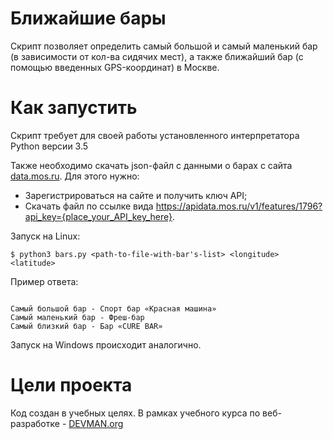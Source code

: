 # Ближайшие бары

Скрипт позволяет определить самый большой и самый маленький бар (в зависимости от кол-ва сидячих мест), а также ближайший бар (с помощью введенных GPS-координат) в Москве.

# Как запустить

Скрипт требует для своей работы установленного интерпретатора Python версии 3.5

Также необходимо скачать json-файл с данными о барах с сайта [data.mos.ru](https://data.mos.ru/). Для этого нужно:
  
  - Зарегистрироваться на сайте и получить ключ API;
  - Скачать файл по ссылке вида https://apidata.mos.ru/v1/features/1796?api_key={place_your_API_key_here}.


Запуск на Linux:

```#!bash
$ python3 bars.py <path-to-file-with-bar's-list> <longitude> <latitude>
```

Пример ответа: 

```

Самый большой бар - Спорт бар «Красная машина»
Самый маленький бар - Фреш-бар
Самый близкий бар - Бар «CURE BAR»

```

Запуск на Windows происходит аналогично.

# Цели проекта

Код создан в учебных целях. В рамках учебного курса по веб-разработке - [DEVMAN.org](https://devman.org)
